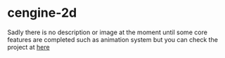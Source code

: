 # cengine-2d

Sadly there is no description or image at the moment until some core features are completed such as animation system but you can check the project at [here](https://www.youtube.com/playlist?list=PL2dQtIx06FzXMnB5aWsK_OJ6UocCFF-Ga)
